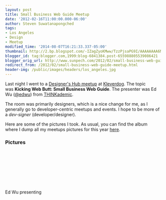 ```yaml
---
layout: post
title: Small Business Web Guide Meetup
date: '2012-02-16T11:00:00.000-06:00'
author: Steven Suwatanapongched
tags:
- Los Angeles
- Design
- Meetup
modified_time: '2014-08-07T16:21:33.337-05:00'
thumbnail: http://2.bp.blogspot.com/-IZagZyoKMww/TzzPjsaPG9I/AAAAAAAA6NU/SwIIgLGYlcc/s600/2012-02-15+at+19-18-12.jpg
blogger_id: tag:blogger.com,1999:blog-6841384.post-655988805539086421
blogger_orig_url: http://www.sunpech.com/2012/02/small-business-web-guide-meetup.html
redirect_from: /2012/02/small-business-web-guide-meetup.html
header-img: /public/images/headers/los_angeles.jpg
---
```


Last night I went to a <a href="http://www.meetup.com/Designers-Hub/events/52239392/">Designer's Hub meetup</a> at <a href="http://kleverdogcoworking.com/">Kleverdog</a>. The topic was&nbsp;<b>Kicking Web Butt: Small Business Web Guide</b>. The presenter was Ed Wu (<a href="https://twitter.com/#!/edwu">@edwu</a>) from <a href="http://www.thinkademic.com/">THINKademic</a>.

The room was primarily designers, which is a nice change for me, as I generally go to developer-centric meetups and events. I hope to be more of a <i>dev-signer</i> (developer/designer).

Here are some of the pictures I took. As usual, you can find the album where I dump all my meetups pictures for this year <a href="https://picasaweb.google.com/101693597219413173200/2012Meetups">here</a>.

### Pictures

<a href="http://2.bp.blogspot.com/-IZagZyoKMww/TzzPjsaPG9I/AAAAAAAA6NU/SwIIgLGYlcc/s600/2012-02-15+at+19-18-12.jpg" alt=""><img   border="0"  src="http://2.bp.blogspot.com/-IZagZyoKMww/TzzPjsaPG9I/AAAAAAAA6NU/SwIIgLGYlcc/s320/2012-02-15+at+19-18-12.jpg" alt=""  /></a>

<a href="http://2.bp.blogspot.com/-BnphlUM6e7E/TzzPrl_IpoI/AAAAAAAA6Ns/af_7WH_z-AU/s600/2012-02-15+at+19-18-24.jpg" alt=""><img   border="0"  src="http://2.bp.blogspot.com/-BnphlUM6e7E/TzzPrl_IpoI/AAAAAAAA6Ns/af_7WH_z-AU/s320/2012-02-15+at+19-18-24.jpg" alt=""  /></a>

<a href="http://3.bp.blogspot.com/-1xRYz8hN8T0/TzzP8y_bXVI/AAAAAAAA6OA/pKt7OxdJzfY/s600/2012-02-15+at+19-28-56.jpg" alt=""><img   border="0"  src="http://3.bp.blogspot.com/-1xRYz8hN8T0/TzzP8y_bXVI/AAAAAAAA6OA/pKt7OxdJzfY/s320/2012-02-15+at+19-28-56.jpg" alt=""  /></a>

<a href="http://1.bp.blogspot.com/-8dh6B3Ia_lI/TzzP-22QhNI/AAAAAAAA6OI/dFSYVqKjEXo/s600/2012-02-15+at+19-47-59.jpg" alt=""><img   border="0"  src="http://1.bp.blogspot.com/-8dh6B3Ia_lI/TzzP-22QhNI/AAAAAAAA6OI/dFSYVqKjEXo/s320/2012-02-15+at+19-47-59.jpg" alt=""  /></a>

<a href="http://3.bp.blogspot.com/-5i5igjfoMYM/TzzP_q8PC8I/AAAAAAAA6OM/-3xNPWMEKjs/s600/2012-02-15+at+19-48-54.jpg" alt=""><img   border="0"  src="http://3.bp.blogspot.com/-5i5igjfoMYM/TzzP_q8PC8I/AAAAAAAA6OM/-3xNPWMEKjs/s320/2012-02-15+at+19-48-54.jpg" alt=""  /></a>

<a href="http://3.bp.blogspot.com/-C2HroMYiMB4/TzzQA5xjfwI/AAAAAAAA6OQ/Y6d4Cec1kXY/s600/2012-02-15+at+19-49-07.jpg" alt=""><img   border="0"  src="http://3.bp.blogspot.com/-C2HroMYiMB4/TzzQA5xjfwI/AAAAAAAA6OQ/Y6d4Cec1kXY/s320/2012-02-15+at+19-49-07.jpg" alt=""  /></a>

<a href="http://2.bp.blogspot.com/-6dd_w80WgVs/TzzQCOL-TUI/AAAAAAAA6OU/-jDAB6Yq704/s600/2012-02-15+at+19-49-19.jpg" alt=""><img   border="0"  src="http://2.bp.blogspot.com/-6dd_w80WgVs/TzzQCOL-TUI/AAAAAAAA6OU/-jDAB6Yq704/s320/2012-02-15+at+19-49-19.jpg" alt=""  /></a>

<a href="http://1.bp.blogspot.com/-sAoTgyjLjC8/TzzQDIj1iHI/AAAAAAAA6OY/j26fNu-Tvp0/s600/2012-02-15+at+19-49-43.jpg" alt=""><img   border="0"  src="http://1.bp.blogspot.com/-sAoTgyjLjC8/TzzQDIj1iHI/AAAAAAAA6OY/j26fNu-Tvp0/s320/2012-02-15+at+19-49-43.jpg" alt=""  /></a>

<a href="http://1.bp.blogspot.com/-wvWyybc95Uc/TzzQGpZSArI/AAAAAAAA6Oo/Iyn-8z-Qr8k/s600/2012-02-15+at+19-51-44.jpg" alt=""><img   border="0"  src="http://1.bp.blogspot.com/-wvWyybc95Uc/TzzQGpZSArI/AAAAAAAA6Oo/Iyn-8z-Qr8k/s320/2012-02-15+at+19-51-44.jpg" alt=""  /></a>

Ed Wu presenting
<a href="http://1.bp.blogspot.com/-ZoWEEmFg158/TzzQD93H2PI/AAAAAAAA6Oc/dK--ZaMiwaI/s600/2012-02-15+at+19-50-57.jpg" alt=""><img   border="0"  src="http://1.bp.blogspot.com/-ZoWEEmFg158/TzzQD93H2PI/AAAAAAAA6Oc/dK--ZaMiwaI/s320/2012-02-15+at+19-50-57.jpg" alt=""  /></a>

<a href="http://2.bp.blogspot.com/-U0KsMPn-6cI/TzzQI7i82rI/AAAAAAAA6Ow/_ow1qze7ftw/s600/2012-02-15+at+19-52-01.jpg" alt=""><img   border="0"  src="http://2.bp.blogspot.com/-U0KsMPn-6cI/TzzQI7i82rI/AAAAAAAA6Ow/_ow1qze7ftw/s320/2012-02-15+at+19-52-01.jpg" alt=""  /></a>
